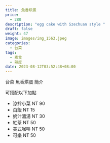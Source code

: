 ```yaml
---
title: 魚香烘蛋
price:
  - 280
description: "egg cake with Szechuan style "
draft: false
weight: 47
image: images/img_1563.jpeg
categories:
  - 台菜
tags:
  - 素食
  - 辣度
date: 2023-08-12T03:52:48+08:00
---
```


台菜 魚香烘蛋 簡介

可搭配以下加點

- 涼拌小菜  NT 90
- 白飯 NT 15
- 奶汁濃湯 NT 30
- 紅茶  NT 50
- 美式咖啡 NT 50
- 可樂 NT 50

